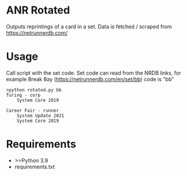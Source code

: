 # ANR Rotated

Outputs reprintings of a card in a set. Data is fetched / scraped from https://netrunnerdb.com/

# Usage

Call script with the set code. Set code can read from the NRDB links, for example Break Bay (https://netrunnerdb.com/en/set/bb) code is "bb"

```
>python rotated.py bb
Turing - corp
    System Core 2019

Career Fair - runner
    System Update 2021
    System Core 2019
```

# Requirements
- \>=Python 3.9
- requirements.txt
